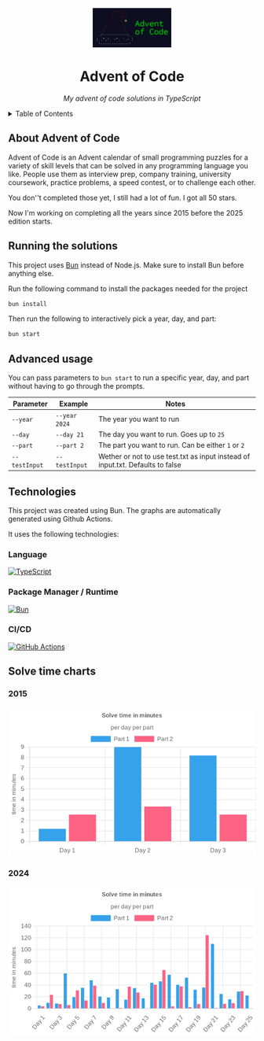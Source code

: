 <div align="center">
    <a href="https://adventofcode.com">
        <img src="public/logo.webp" alt="Logo" width="160" height="80">
    </a>
    <h1>Advent of Code</h1>
    <p><i>My advent of code solutions in TypeScript</i></p>
</div>

<!-- TOC -->
<details>
    <summary>Table of Contents</summary>
    <ol>
        <li>
          <a href="#about-advent-of-code">About Advent of Code</a>
        </li>
        <li>
          <a href="#my-advent-of-code-journey">My Advent of Code journey</a>
        </li>
        <li>
          <a href="#running-the-solutions">Running the solutions</a>
        </li>
        <li>
          <a href="#advanced-usage">Advanced usage</a>
        </li>
        <li>
          <a href="#technologies">Technologies</a>
          <ul>
            <li><a href="#language">Language</a></li>
            <li><a href="#package-manager--runtime">Package manager / Runtime</a></li>
            <li><a href="#cicd">CI/CD</a></li>
          </ul>
        </li>
        <li>
          <a href="#solve-time-charts">Solve time charts</a>
            <ul>
                <li><a href="#2015">2015</a></li>
                <li><a href="#2024">2024</a></li>
            </ul>
        </li>
      </ol>
</details>
<!-- TOC -->

## About Advent of Code

Advent of Code is an Advent calendar of small programming puzzles for a variety of skill levels that can be solved in any programming language you like. People use them as interview prep, company training, university coursework, practice problems, a speed contest, or to challenge each other.

You don''t completed those yet, I still had a lot of fun.
I got all 50 stars.

Now I'm working on completing all the years since 2015 before the 2025 edition starts.

## Running the solutions

This project uses [Bun](https://bun.sh) instead of Node.js.
Make sure to install Bun before anything else.

Run the following command to install the packages needed for the project

```sh
bun install
```

Then run the following to interactively pick a year, day, and part:

```sh
bun start
```

## Advanced usage

You can pass parameters to `bun start` to run a specific year, day, and part without having to go through the prompts.

| Parameter     | Example       | Notes                                                                          |
|---------------|---------------|--------------------------------------------------------------------------------|
| `--year`      | `--year 2024` | The year you want to run                                                       |
| `--day`       | `--day 21`    | The day you want to run. Goes up to `25`                                       |
| `--part`      | `--part 2`    | The part you want to run. Can be either `1` or `2`                             |
| `--testInput` | `--testInput` | Wether or not to use test.txt as input instead of input.txt. Defaults to false |

## Technologies

This project was created using Bun.
The graphs are automatically generated using Github Actions.

It uses the following technologies:

### Language

[![TypeScript](https://img.shields.io/badge/typescript-%23007ACC.svg?style=for-the-badge&logo=typescript&logoColor=white)](https://typescriptlang.org)

### Package Manager / Runtime

[![Bun](https://img.shields.io/badge/bun-%23000000.svg?style=for-the-badge&logo=bun&logoColor=white)](https://bun.sh)

### CI/CD

[![GitHub Actions](https://img.shields.io/badge/github%20actions-%232671E5.svg?style=for-the-badge&logo=githubactions&logoColor=white)](https://github.com/RobinHeidenis/advent-of-code/actions)

## Solve time charts

### 2015

![2015 chart](./charts/2015.png)

### 2024

![2024 chart](./charts/2024.png)
